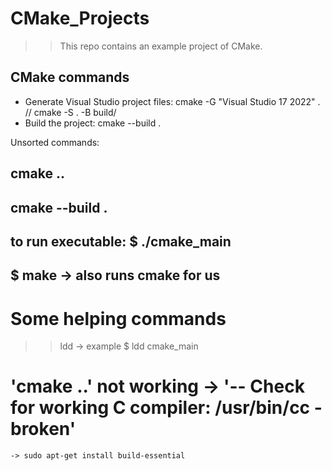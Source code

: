 # CMake_Projects

>> This repo contains an example project of CMake.

## CMake commands
- Generate Visual Studio project files: cmake -G "Visual Studio 17 2022" .  //  cmake -S . -B build/
- Build the project: cmake --build .

Unsorted commands:
## cmake ..
## cmake --build .
## to run executable: $ ./cmake_main
## $ make -> also runs cmake for us

# Some helping commands
>> ldd <project name>    -> example $ ldd cmake_main

# 'cmake ..' not working -> '-- Check for working C compiler: /usr/bin/cc - broken'
    -> sudo apt-get install build-essential

